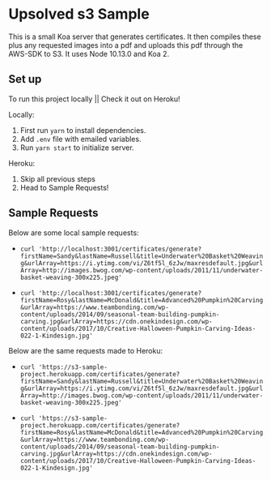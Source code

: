 # Upsolved s3 Sample
This is a small Koa server that generates certificates.  It then compiles these plus any requested images into a pdf and uploads this pdf through the AWS-SDK to S3. It uses Node 10.13.0 and Koa 2.

## Set up
To run this project locally || Check it out on Heroku!

Locally:
1. First run `yarn` to install dependencies.
2. Add `.env` file with emailed variables.
3. Run `yarn start` to initialize server.

Heroku:
1. Skip all previous steps
2. Head to Sample Requests!

## Sample Requests
Below are some local sample requests:
* ``` curl 'http://localhost:3001/certificates/generate?firstName=Sandy&lastName=Russell&title=Underwater%20Basket%20Weaving&urlArray=https://i.ytimg.com/vi/Z6tf5l_6zJw/maxresdefault.jpg&urlArray=http://images.bwog.com/wp-content/uploads/2011/11/underwater-basket-weaving-300x225.jpeg' ```

* ``` curl 'http://localhost:3001/certificates/generate?firstName=Rosy&lastName=McDonald&title=Advanced%20Pumpkin%20Carving&urlArray=https://www.teambonding.com/wp-content/uploads/2014/09/seasonal-team-building-pumpkin-carving.jpg&urlArray=https://cdn.onekindesign.com/wp-content/uploads/2017/10/Creative-Halloween-Pumpkin-Carving-Ideas-022-1-Kindesign.jpg' ```

Below are the same requests made to Heroku:
* ``` curl 'https://s3-sample-project.herokuapp.com/certificates/generate?firstName=Sandy&lastName=Russell&title=Underwater%20Basket%20Weaving&urlArray=https://i.ytimg.com/vi/Z6tf5l_6zJw/maxresdefault.jpg&urlArray=http://images.bwog.com/wp-content/uploads/2011/11/underwater-basket-weaving-300x225.jpeg' ```

* ``` curl 'https://s3-sample-project.herokuapp.com/certificates/generate?firstName=Rosy&lastName=McDonald&title=Advanced%20Pumpkin%20Carving&urlArray=https://www.teambonding.com/wp-content/uploads/2014/09/seasonal-team-building-pumpkin-carving.jpg&urlArray=https://cdn.onekindesign.com/wp-content/uploads/2017/10/Creative-Halloween-Pumpkin-Carving-Ideas-022-1-Kindesign.jpg' ```
